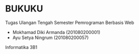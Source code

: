 # BUKUKU
Tugas Ulangan Tengah Semester
Pemrograman Berbasis Web
<ul>
  <li>Mokhamad Diki Armanda (201080200001)</li>
  <li>Ayu Setya Ningrum (201080200057)</li>
</ul>
Informatika 3B1